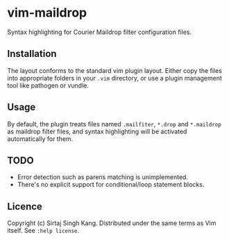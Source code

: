 
# vim-maildrop

Syntax highlighting for Courier Maildrop filter configuration files.

## Installation

The layout conforms to the standard vim plugin layout. Either copy the files
into appropriate folders in your `.vim` directory, or use a plugin management
tool like pathogen or vundle.

## Usage

By default, the plugin treats files named `.mailfiter`, `*.drop` and
`*.maildrop` as maildrop filter files, and syntax highlighting will be
activated automatically for them.

## TODO

 * Error detection such as parens matching is unimplemented.
 * There's no explicit support for conditional/loop statement blocks.

## Licence

Copyright (c) Sirtaj Singh Kang. Distributed under the same terms as Vim
itself. See `:help license`.
